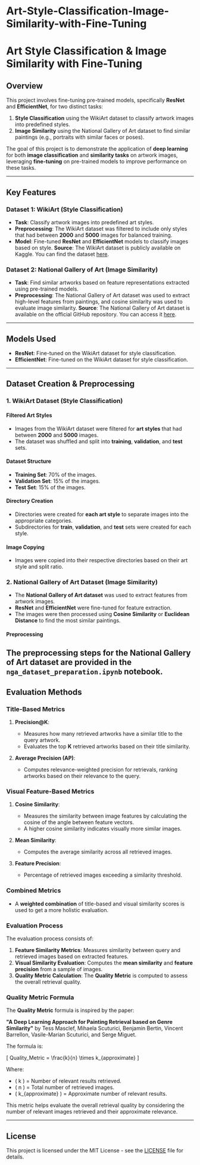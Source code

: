 # Art-Style-Classification-Image-Similarity-with-Fine-Tuning

# Art Style Classification & Image Similarity with Fine-Tuning

## Overview
This project involves fine-tuning pre-trained models, specifically **ResNet** and **EfficientNet**, for two distinct tasks:

1. **Style Classification** using the WikiArt dataset to classify artwork images into predefined styles.
2. **Image Similarity** using the National Gallery of Art dataset to find similar paintings (e.g., portraits with similar faces or poses).

The goal of this project is to demonstrate the application of **deep learning** for both **image classification** and **similarity tasks** on artwork images, leveraging **fine-tuning** on pre-trained models to improve performance on these tasks.

---

## Key Features

### Dataset 1: **WikiArt (Style Classification)**

- **Task**: Classify artwork images into predefined art styles.
- **Preprocessing**: The WikiArt dataset was filtered to include only styles that had between **2000** and **5000** images for balanced training.
- **Model**: Fine-tuned **ResNet** and **EfficientNet** models to classify images based on style.
**Source**: The WikiArt dataset is publicly available on Kaggle. You can find the dataset [here](https://www.kaggle.com/datasets/simolopes/wikiart-all-artpieces).
    
### Dataset 2: **National Gallery of Art (Image Similarity)**

- **Task**: Find similar artworks based on feature representations extracted using pre-trained models.
- **Preprocessing**: The National Gallery of Art dataset was used to extract high-level features from paintings, and cosine similarity  was used to evaluate image similarity.
**Source**: The National Gallery of Art dataset is available on the official GitHub repository. You can access it [here](https://github.com/NationalGalleryOfArt/opendata).  
---

## Models Used

- **ResNet**: Fine-tuned on the WikiArt dataset for style classification.
- **EfficientNet**: Fine-tuned on the WikiArt dataset for style classification.

---

## Dataset Creation & Preprocessing

### 1. **WikiArt Dataset (Style Classification)**

#### Filtered Art Styles
- Images from the WikiArt dataset were filtered for **art styles** that had between **2000** and **5000** images.
- The dataset was shuffled and split into **training**, **validation**, and **test** sets.

#### Dataset Structure

- **Training Set**: 70% of the images.
- **Validation Set**: 15% of the images.
- **Test Set**: 15% of the images.

#### Directory Creation

- Directories were created for **each art style** to separate images into the appropriate categories.
- Subdirectories for **train**, **validation**, and **test** sets were created for each style.

#### Image Copying

- Images were copied into their respective directories based on their art style and split ratio.

### 2. **National Gallery of Art Dataset (Image Similarity)**

- The **National Gallery of Art dataset** was used to extract features from artwork images.
- **ResNet** and **EfficientNet** were fine-tuned for feature extraction.
- The images were then processed using **Cosine Similarity** or **Euclidean Distance** to find the most similar paintings.
#### Preprocessing

The preprocessing steps for the National Gallery of Art dataset are provided in the `nga_dataset_preparation.ipynb` notebook.
---

## Evaluation Methods

### Title-Based Metrics

1. **Precision@K**: 
   - Measures how many retrieved artworks have a similar title to the query artwork.
   - Evaluates the top **K** retrieved artworks based on their title similarity.

2. **Average Precision (AP)**: 
   - Computes relevance-weighted precision for retrievals, ranking artworks based on their relevance to the query.

### Visual Feature-Based Metrics

1. **Cosine Similarity**: 
   - Measures the similarity between image features by calculating the cosine of the angle between feature vectors.
   - A higher cosine similarity indicates visually more similar images.

2. **Mean Similarity**: 
   - Computes the average similarity across all retrieved images.

3. **Feature Precision**: 
   - Percentage of retrieved images exceeding a similarity threshold.

### Combined Metrics

- A **weighted combination** of title-based and visual similarity scores is used to get a more holistic evaluation.

### Evaluation Process

The evaluation process consists of:
1. **Feature Similarity Metrics**: Measures similarity between query and retrieved images based on extracted features.
2. **Visual Similarity Evaluation**: Computes the **mean similarity** and **feature precision** from a sample of images.
3. **Quality Metric Calculation**: The **Quality Metric** is computed to assess the overall retrieval quality.

### Quality Metric Formula

The **Quality Metric** formula is inspired by the paper:

**"A Deep Learning Approach for Painting Retrieval based on Genre Similarity"** by Tess Masclef, Mihaela Scuturici, Benjamin Bertin, Vincent Barrellon, Vasile-Marian Scuturici, and Serge Miguet.

The formula is:

\[
Quality\_Metric = \frac{k}{n} \times k_{approximate}
\]

Where:
- \( k \) = Number of relevant results retrieved.
- \( n \) = Total number of retrieved images.
- \( k_{approximate} \) = Approximate number of relevant results.

This metric helps evaluate the overall retrieval quality by considering the number of relevant images retrieved and their approximate relevance.

---

## License

This project is licensed under the MIT License - see the [LICENSE](LICENSE) file for details.
